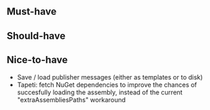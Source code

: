 ﻿Must-have
---------


Should-have
-----------


Nice-to-have
------------
- Save / load publisher messages (either as templates or to disk)
- Tapeti: fetch NuGet dependencies to improve the chances of succesfully loading the assembly, instead of the current "extraAssembliesPaths" workaround
